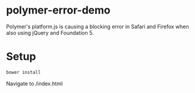 polymer-error-demo
==================

Polymer's platform.js is causing a blocking error in Safari and Firefox when also using jQuery and Foundation 5.

# Setup

```bash
bower install
```

Navigate to /index.html
